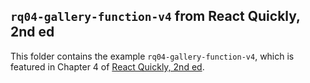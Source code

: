 ## `rq04-gallery-function-v4` from React Quickly, 2nd ed

This folder contains the example `rq04-gallery-function-v4`, which is featured in Chapter 4 of [React Quickly, 2nd ed](https://reactquickly.dev).
